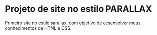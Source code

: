 # Projeto de site no estilo PARALLAX

Primeiro site no estilo parallax, com objetivo de desenvolver meus conhecimentos de HTML e CSS.